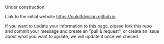 Under construction.

Link to the initial website https://oulu3dvision.github.io

If you want to update your information to this page, please fork this repo and commit your message and create an "pull & request", or create an issue about what you want to update,
we will update it once we checed.
